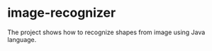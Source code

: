 image-recognizer
================

The project shows how to recognize shapes from image using Java language.
